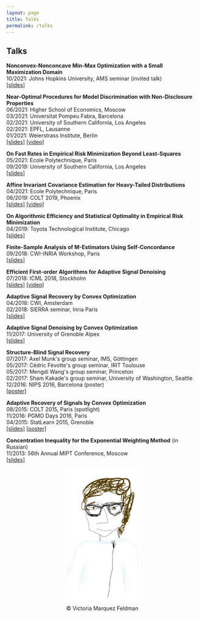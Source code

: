 ```yaml
---
layout: page
title: Talks
permalink: /talks
---
```


## Talks ##


__Nonconvex-Nonconcave Min-Max Optimization with a Small Maximization Domain__  
10/2021: Johns Hopkins University, AMS seminar (invited talk)  
[[slides]](assets/slides/slides-small-domain.pdf)  


__Near-Optimal Procedures for Model Discrimination with Non-Disclosure Properties__  
06/2021: Higher School of Economics, Moscow  
03/2021: Universitat Pompeu Fabra, Barcelona  
02/2021: University of Southern California, Los Angeles  
02/2021: EPFL, Lausanne  
01/2021: Weierstrass Institute, Berlin  
[[slides]](assets/slides/slides-Newton-testing.pdf) 
[[video]](https://www.youtube.com/watch?v=s8TyXOuNlj4&ab_channel=DmitriiOstrovskii)  


__On Fast Rates in Empirical Risk Minimization Beyond Least-Squares__  
05/2021: Ecole Polytechnique, Paris  
09/2019: University of Southern California, Los Angeles  
[[slides]](assets/slides/USC-Epstein-seminar-handout.pdf)  


__Affine Invariant Covariance Estimation for Heavy-Tailed Distributions__  
04/2021: Ecole Polytechnique, Paris  
06/2019: COLT 2019, Phoenix  
[[slides]](/assets/slides/colt19-heavy-covariance.pdf) 
[[video]](https://www.youtube.com/watch?v=wNsb29RQK3o)  


__On Algorithmic Efficiency and Statistical Optimality in Empirical Risk Minimization__  
04/2019: Toyota Technological Institute, Chicago  
[[slides]](/assets/slides/TTIC-talk-2019.pdf)


__Finite-Sample Analysis of M-Estimators Using Self-Concordance__  
09/2018: CWI-INRIA Workshop, Paris  
[[slides]](/assets/slides/selfconc-CWI-workshop-slides.pdf)
 
 
 __Efficient First-order Algorithms for Adaptive Signal Denoising__  
07/2018: ICML 2018, Stockholm  
[[slides]](assets/slides/algorec-icml18_back.pdf) 
[[video]](https://www.youtube.com/watch?v=ObTNWzgemOs&t=6360s)
 
 
 __Adaptive Signal Recovery by Convex Optimization__  
04/2018: CWI, Amsterdam  
02/2018: SIERRA seminar, Inria Paris  
[[slides]](assets/slides/ostrovskii-sierra-handout.pdf)
 

__Adaptive Signal Denoising by Convex Optimization__  
11/2017: University of Grenoble Alpes  
[[slides]](assets/slides/ostrovskii-jdd-2017.pdf)
    
  
__Structure-Blind Signal Recovery__         
07/2017: Axel Munk's group seminar, IMS, Göttingen  
05/2017: Cédric Févotte's group seminar, IRIT Toulouse  
 05/2017: Mengdi Wang's group seminar, Princeton  
02/2017: Sham Kakade's group seminar, University of Washington, Seattle  
12/2016: NIPS 2016, Barcelona (poster)  
[[poster]](assets/posters/nips2016-poster.pdf)


__Adaptive Recovery of Signals by Convex Optimization__  
08/2015: COLT 2015, Paris (spotlight)  
11/2016: PGMO Days 2016, Paris  
04/2015: StatLearn 2015, Grenoble  
[[slides]](assets/slides/colt2015-slides.pdf) 
[[poster]](assets/posters/colt2015-poster.pdf) 


__Concentration Inequality for the Exponential Weighting Method__ (in Russian)  
11/2013: 56th Annual MIPT Conference, Moscow  
[[slides]](assets/slides/mipt2014-MSc-slides.pdf)


<p align = "center">
<img src="sketch_vicky.jpg" alt="Sketch by Vicky" width="40%" align="center" hspace="20">  
</p>  
<p align = "center">
&copy; Victoria Marquez Feldman
</p>  
